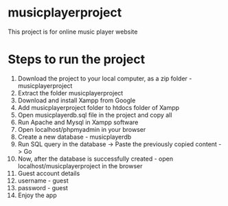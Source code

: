 # musicplayerproject
This project is for online music player website

# Steps to run the project
1. Download the project to your local computer, as a zip folder - musicplayerproject
2. Extract the folder musicplayerproject
3. Download and install Xampp from Google
4. Add musicplayerproject folder to htdocs folder of Xampp
5. Open musicplayerdb.sql file in the project and copy all
6. Run Apache and Mysql in Xampp software
7. Open localhost/phpmyadmin in your browser
8. Create a new database - musicplayerdb
9. Run SQL query in the database -> Paste the previously copied content -> Go
10. Now, after the database is successfully created - open localhost/musicplayerproject in the browser
11. Guest account details
12. username - guest
13. password - guest
14. Enjoy the app
